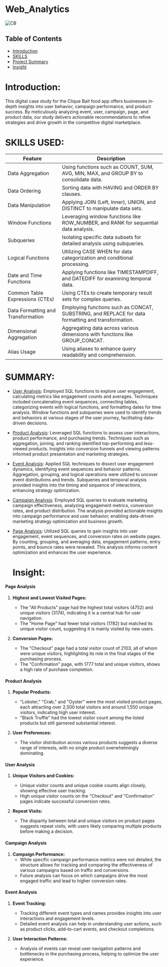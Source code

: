 # Web_Analytics

![CB](https://github.com/madhavyawale7/Web_Analytics/assets/159420665/1107fd73-44d3-48b3-b907-ec9fa623e0ee)

## Table of Contents

- [Introduction](#Introduction)
- [SKILLS](#SKILLS-USED)
- [Project Summary](#SUMMARY)
- [Insight](#Insight)

# Introduction:

This digital case study for the Clique Bait food app offers businesses in-depth insights into user behavior, campaign performance, and product success. By meticulously analyzing event, user, campaign, page, and product data, our study delivers actionable recommendations to refine strategies and drive growth in the competitive digital marketplace.

# SKILLS USED:

| Feature                            | Description                                                                      |
|------------------------------------|----------------------------------------------------------------------------------|
| Data Aggregation                   | Using functions such as COUNT, SUM, AVG, MIN, MAX, and GROUP BY to consolidate data. |
| Data Ordering                      | Sorting data with HAVING and ORDER BY clauses.                                   |
| Data Manipulation                  | Applying JOIN (Left, Inner), UNION, and DISTINCT to manipulate data sets. |
| Window Functions                   | Leveraging window functions like ROW_NUMBER, and RANK for sequential data analysis. |
| Subqueries                         | Isolating specific data subsets for detailed analysis using subqueries.          |
| Logical Functions                  | Utilizing CASE WHEN for data categorization and conditional processing.          |
| Date and Time Functions            | Applying functions like TIMESTAMPDIFF, and DATEDIFF for examining temporal data. |
| Common Table Expressions (CTEs)    | Using CTEs to create temporary result sets for complex queries.                  |
| Data Formatting and Transformation | Employing functions such as CONCAT, SUBSTRING, and REPLACE for data formatting and transformation. |
| Dimensional Aggregation            | Aggregating data across various dimensions with functions like GROUP_CONCAT.     |
| Alias Usage                        | Using aliases to enhance query readability and comprehension.              |




# SUMMARY:

+ [User Analysis](https://github.com/madhavyawale7/Web_Analytics/tree/main/User%20Analysis): Employed SQL functions to explore user engagement, calculating metrics like engagement counts and averages. Techniques included concatenating event sequences, connecting tables, categorizing events with logical functions, and formatting dates for time analysis. Window functions and subqueries were used to identify trends and behaviors at various stages of the user journey, facilitating data-driven decisions.

+ [Product Analysis](https://github.com/madhavyawale7/Web_Analytics/tree/main/Product%20Analysis): Leveraged SQL functions to assess user interactions, product performance, and purchasing trends. Techniques such as aggregation, joining, and ranking identified top-performing and less-viewed products. Insights into conversion funnels and viewing patterns informed product presentation and marketing strategies.

+ [Event Analysis](https://github.com/madhavyawale7/Web_Analytics/tree/main/Event%20Analysis): Applied SQL techniques to dissect user engagement dynamics, identifying event sequences and behavior patterns. Aggregation, grouping, and logical operations were utilized to uncover event distributions and trends. Subqueries and temporal analysis provided insights into the timing and sequence of interactions, enhancing strategy optimization.

+ [Campaign Analysis](https://github.com/madhavyawale7/Web_Analytics/tree/main/Campaign%20Analysis): Employed SQL queries to evaluate marketing campaign effectiveness, analyzing engagement metrics, conversion rates, and product distribution. The analysis provided actionable insights into campaign performance and user behavior, enabling data-driven marketing strategy optimization and business growth.

+ [Page Analysis](https://github.com/madhavyawale7/Web_Analytics/tree/main/Page%20Analysis): Utilized SQL queries to gain insights into user engagement, event sequences, and conversion rates on website pages. By counting, grouping, and averaging data, engagement patterns, entry points, and bounce rates were revealed. This analysis informs content optimization and enhances the user experience.

  # Insight:

#### Page Analysis
1. **Highest and Lowest Visited Pages:**
   - The "All Products" page had the highest total visitors (4752) and unique visitors (3174), indicating it is a central hub for user navigation.
   - The "Home Page" had fewer total visitors (1782) but matched its unique visitor count, suggesting it is mainly visited by new users.

2. **Conversion Pages:**
   - The "Checkout" page had a total visitor count of 2103, all of whom were unique visitors, highlighting its role in the final stages of the purchasing process.
   - The "Confirmation" page, with 1777 total and unique visitors, shows a high rate of purchase completion.

#### Product Analysis
1. **Popular Products:**
   - "Lobster," "Crab," and "Oyster" were the most visited product pages, each attracting over 2,500 total visitors and around 1,550 unique visitors, indicating high user interest.
   - "Black Truffle" had the lowest visitor count among the listed products but still garnered substantial interest.

2. **User Preferences:**
   - The visitor distribution across various products suggests a diverse range of interests, with no single product overwhelmingly dominating.

#### User Analysis
1. **Unique Visitors and Cookies:**
   - Unique visitor counts and unique cookie counts align closely, showing effective user tracking.
   - High unique visitor counts on the "Checkout" and "Confirmation" pages indicate successful conversion rates.

2. **Repeat Visits:**
   - The disparity between total and unique visitors on product pages suggests repeat visits, with users likely comparing multiple products before making a decision.

#### Campaign Analysis
1. **Campaign Performance:**
   - While specific campaign performance metrics were not detailed, the structure allows for tracking and comparing the effectiveness of various campaigns based on traffic and conversions.
   - Future analysis can focus on which campaigns drive the most engaged traffic and lead to higher conversion rates.

#### Event Analysis
1. **Event Tracking:**
   - Tracking different event types and names provides insights into user interactions and engagement levels.
   - Detailed event analysis can help in understanding user actions, such as product clicks, add-to-cart events, and checkout completions.

2. **User Interaction Patterns:**
   - Analysis of events can reveal user navigation patterns and bottlenecks in the purchasing process, helping to optimize the user experience.



